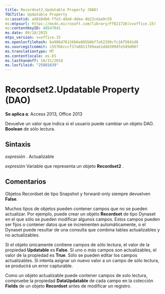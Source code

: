 ```yaml
---
title: Recordset2.Updatable Property (DAO)
TOCTitle: Updatable Property
ms:assetid: ad8184b6-ffe3-dde6-ddee-4b23cdaa9c59
ms:mtpsurl: https://msdn.microsoft.com/library/Ff821726(v=office.15)
ms:contentKeyID: 48547041
ms.date: 09/18/2015
mtps_version: v=office.15
ms.openlocfilehash: ba986d76126b6e805b8bf7a52299cfc16f5841d8
ms.sourcegitcommit: c557bbcccf37a6011f89aae1ddd399dfe549d087
ms.translationtype: MT
ms.contentlocale: es-ES
ms.lasthandoff: 10/31/2018
ms.locfileid: "25881639"
---
```

# <a name="recordset2updatable-property-dao"></a>Recordset2.Updatable Property (DAO)


**Se aplica a**: Access 2013, Office 2013

Devuelve un valor que indica si el usuario puede cambiar un objeto DAO. **Boolean** de sólo lectura.

## <a name="syntax"></a>Sintaxis

*expresión* . Actualizable

*expresión* Variable que representa un objeto **Recordset2** .

## <a name="remarks"></a>Comentarios

Objetos Recordset de tipo Snapshot y forward-only siempre devuelven **False**.

Muchos tipos de objetos pueden contener campos que no se pueden actualizar. Por ejemplo, puede crear un objeto **Recordset** de tipo Dynaset en el que sólo se pueden modificar algunos campos. Estos campos pueden ser fijos o contener datos que se incrementen automáticamente, o el Dynaset puede resultar de una consulta que combina tablas actualizables y no actualizables.

Si el objeto únicamente contiene campos de sólo lectura, el valor de la propiedad **Updatable** es **False**. Si uno o más campos son actualizables, el valor de la propiedad es **True**. Sólo se pueden editar los campos actualizables. Si intenta asignar un nuevo valor a un campo de sólo lectura, se producirá un error capturable.

Como un objeto actualizable puede contener campos de solo lectura, compruebe la propiedad **DataUpdatable** de cada campo en la colección **Fields** de un objeto **Recordset** antes de modificar un registro.

